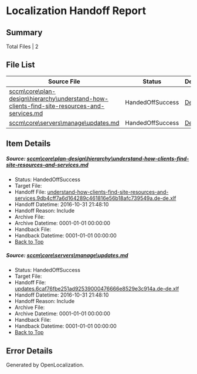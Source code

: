 # <a name='report-top'></a> Localization Handoff Report

## Summary
 Total Files | 2

## File List
 Source File | Status | Details 
 ----------- | ------ | ------- 
 [sccm\core\plan-design\hierarchy\understand-how-clients-find-site-resources-and-services.md](https://github.com/Microsoft/SCCMDocs-pr/blob/5d718d0f9b8c6121f3124a8ade7507c61b7313f2/sccm/core/plan-design/hierarchy/understand-how-clients-find-site-resources-and-services.md) | HandedOffSuccess | [Details](#cad4ebd3f8fa275d7d2cad9b2b87c32b971c580d278)
 [sccm\core\servers\manage\updates.md](https://github.com/Microsoft/SCCMDocs-pr/blob/cfb523c6198e4ac2782de6fa8a8654050a283ca7/sccm/core/servers/manage/updates.md) | HandedOffSuccess | [Details](#7684c4b9a2a12ed7b9ddcddffe1125b3d47daa36377)

## Item Details
##### <a name='cad4ebd3f8fa275d7d2cad9b2b87c32b971c580d278'></a> Source: [sccm\core\plan-design\hierarchy\understand-how-clients-find-site-resources-and-services.md](https://github.com/Microsoft/SCCMDocs-pr/blob/5d718d0f9b8c6121f3124a8ade7507c61b7313f2/sccm/core/plan-design/hierarchy/understand-how-clients-find-site-resources-and-services.md)
* Status: HandedOffSuccess
* Target File: 
* Handoff File: [understand-how-clients-find-site-resources-and-services.9db4cff7a6d164289c461816e56b18afc739549a.de-de.xlf](https://github.com/Microsoft/SCCMDocs-pr.handoff/blob/f0bf83b3a410e49e9199898f24fb0d85560c26d9/ol-handoff/Microsoft/SCCMDocs-pr.de-de/live/understand-how-clients-find-site-resources-and-services.9db4cff7a6d164289c461816e56b18afc739549a.de-de.xlf)
* Handoff Datetime: 2016-10-31 21:48:10
* Handoff Reason: Include
* Archive File: 
* Archive Datetime: 0001-01-01 00:00:00
* Handback File: 
* Handback Datetime: 0001-01-01 00:00:00
* [Back to Top](#report-top)

##### <a name='7684c4b9a2a12ed7b9ddcddffe1125b3d47daa36377'></a> Source: [sccm\core\servers\manage\updates.md](https://github.com/Microsoft/SCCMDocs-pr/blob/cfb523c6198e4ac2782de6fa8a8654050a283ca7/sccm/core/servers/manage/updates.md)
* Status: HandedOffSuccess
* Target File: 
* Handoff File: [updates.6caf76fbe251ad92539000476666e8529e3c914a.de-de.xlf](https://github.com/Microsoft/SCCMDocs-pr.handoff/blob/f0bf83b3a410e49e9199898f24fb0d85560c26d9/ol-handoff/Microsoft/SCCMDocs-pr.de-de/live/updates.6caf76fbe251ad92539000476666e8529e3c914a.de-de.xlf)
* Handoff Datetime: 2016-10-31 21:48:10
* Handoff Reason: Include
* Archive File: 
* Archive Datetime: 0001-01-01 00:00:00
* Handback File: 
* Handback Datetime: 0001-01-01 00:00:00
* [Back to Top](#report-top)


## Error Details

Generated by OpenLocalization.
